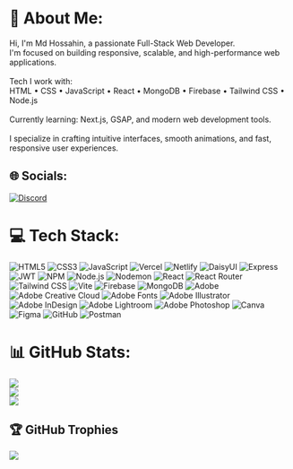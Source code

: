 # 💫 About Me:

Hi, I'm Md Hossahin, a passionate Full-Stack Web Developer.<br>I'm focused on building responsive, scalable, and high-performance web applications.<br><br>Tech I work with: <br>HTML • CSS • JavaScript • React • MongoDB • Firebase • Tailwind CSS • Node.js<br><br>Currently learning: Next.js, GSAP, and modern web development tools.<br><br>I specialize in crafting intuitive interfaces, smooth animations, and fast, responsive user experiences.<br>

## 🌐 Socials:

[![Discord](https://img.shields.io/badge/Discord-%237289DA.svg?logo=discord&logoColor=white)](https://discord.gg/https://discord.gg/EAqAx6uwXm)

# 💻 Tech Stack:

![HTML5](https://img.shields.io/badge/-HTML5-FF8F73?style=flat&logo=html5&logoColor=E34F26&color=992B1B)
![CSS3](https://img.shields.io/badge/-CSS3-9AC9E2?style=flat&logo=css3&logoColor=1572B6&color=0D4364)
![JavaScript](https://img.shields.io/badge/-JavaScript-FFF4B8?style=flat&logo=javascript&logoColor=F7DF1E&color=BFB01B)
![Vercel](https://img.shields.io/badge/-Vercel-B3B3B3?style=flat&logo=vercel&logoColor=000000&color=1A1A1A)
![Netlify](https://img.shields.io/badge/-Netlify-75E4DD?style=flat&logo=netlify&logoColor=00C7B7&color=00877A)
![DaisyUI](https://img.shields.io/badge/-DaisyUI-B8A0FF?style=flat&logo=daisyui&logoColor=5A0EF8&color=3A00B0)
![Express](https://img.shields.io/badge/-Express.js-A6A9B1?style=flat&logo=express&logoColor=404d59&color=292E36)
![JWT](https://img.shields.io/badge/-JWT-7F7F7F?style=flat&logo=jsonwebtokens&logoColor=000000&color=1A1A1A)
![NPM](https://img.shields.io/badge/-NPM-FFA1A1?style=flat&logo=npm&logoColor=CB3837&color=8F2120)
![Node.js](https://img.shields.io/badge/-Node.js-9FCEA7?style=flat&logo=node.js&logoColor=6DA55F&color=3D6232)
![Nodemon](https://img.shields.io/badge/-Nodemon-B8B3A1?style=flat&logo=nodemon&logoColor=323330&color=1A1A19)
![React](https://img.shields.io/badge/-React-A9BFCB?style=flat&logo=react&logoColor=61DAFB&color=336171)
![React Router](https://img.shields.io/badge/-React_Router-D08F8F?style=flat&logo=react-router&logoColor=CA4245&color=6B1A1B)
![Tailwind CSS](https://img.shields.io/badge/-TailwindCSS-97D9D4?style=flat&logo=tailwind-css&logoColor=38B2AC&color=1A5B56)
![Vite](https://img.shields.io/badge/-Vite-A7B8FF?style=flat&logo=vite&logoColor=646CFF&color=2E3F91)
![Firebase](https://img.shields.io/badge/-Firebase-FFF2A0?style=flat&logo=firebase&logoColor=FFCA28&color=BFA824)
![MongoDB](https://img.shields.io/badge/-MongoDB-A7D19D?style=flat&logo=mongodb&logoColor=47A248&color=2B6028)
![Adobe](https://img.shields.io/badge/-Adobe-FF9999?style=flat&logo=adobe&logoColor=FF0000&color=800000)
![Adobe Creative Cloud](https://img.shields.io/badge/-Adobe_Creative_Cloud-E87474?style=flat&logo=adobecreativecloud&logoColor=DA1F26&color=8B0E0E)
![Adobe Fonts](https://img.shields.io/badge/-Adobe_Fonts-8C92A7?style=flat&logo=adobefonts&logoColor=000B1D&color=060A11)
![Adobe Illustrator](https://img.shields.io/badge/-Adobe_Illustrator-FFCD9A?style=flat&logo=adobeillustrator&logoColor=FF9A00&color=B36B00)
![Adobe InDesign](https://img.shields.io/badge/-Adobe_InDesign-C67676?style=flat&logo=adobeindesign&logoColor=49021F&color=25010F)
![Adobe Lightroom](https://img.shields.io/badge/-Adobe_Lightroom-A9C8FF?style=flat&logo=adobelightroom&logoColor=31A8FF&color=1A4D7E)
![Adobe Photoshop](https://img.shields.io/badge/-Adobe_Photoshop-A9C8FF?style=flat&logo=adobephotoshop&logoColor=31A8FF&color=1A4D7E)
![Canva](https://img.shields.io/badge/-Canva-99E5EA?style=flat&logo=canva&logoColor=00C4CC&color=007E80)
![Figma](https://img.shields.io/badge/-Figma-F8A697?style=flat&logo=figma&logoColor=F24E1E&color=7B1A14)
![GitHub](https://img.shields.io/badge/-GitHub-A2A2A2?style=flat&logo=github&logoColor=121011&color=3C3C3C)
![Postman](https://img.shields.io/badge/-Postman-FFBBA8?style=flat&logo=postman&logoColor=FF6C37&color=B34A1F)


# 📊 GitHub Stats:

![](https://github-readme-stats.vercel.app/api?username=Hossahin&theme=merko&hide_border=false&include_all_commits=true&count_private=true)<br/>
![](https://nirzak-streak-stats.vercel.app/?user=Hossahin&theme=merko&hide_border=false)<br/>
![](https://github-readme-stats.vercel.app/api/top-langs/?username=Hossahin&theme=merko&hide_border=false&include_all_commits=true&count_private=true&layout=compact)

## 🏆 GitHub Trophies

![](https://github-profile-trophy.vercel.app/?username=Hossahin&theme=radical&no-frame=false&no-bg=false&margin-w=4)
